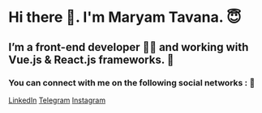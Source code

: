# Hi there 👋. I'm Maryam Tavana. :innocent: 

## I’m a front-end developer :woman_technologist: and working with Vue.js & React.js frameworks.  :smiling_face_with_three_hearts:

### You can connect with me on the following social networks : :speech_balloon:


[LinkedIn](https://www.linkedin.com/in/maryam-tavana/)
[Telegram](https://t.me/maryamtavana00)
[Instagram](https://instagram.com/maryamtavana.__)

